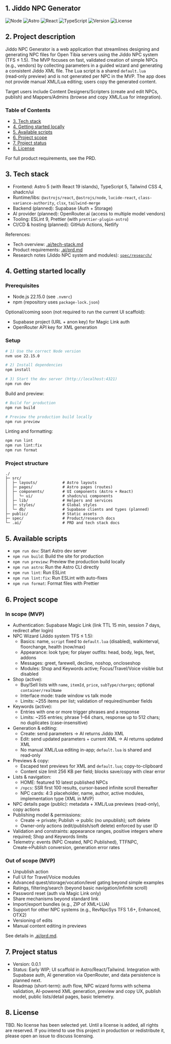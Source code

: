 ## 1. Jiddo NPC Generator

![Node](https://img.shields.io/badge/node-22.15.0-026e00?logo=node.js&logoColor=white)
![Astro](https://img.shields.io/badge/Astro-5.x-FF5D01?logo=astro&logoColor=white)
![React](https://img.shields.io/badge/React-19-61DAFB?logo=react&logoColor=black)
![TypeScript](https://img.shields.io/badge/TypeScript-5-3178C6?logo=typescript&logoColor=white)
![Version](https://img.shields.io/badge/version-0.0.1-informational)
![License](https://img.shields.io/badge/license-TBD-lightgrey)

## 2. Project description

Jiddo NPC Generator is a web application that streamlines designing and generating NPC files for Open Tibia servers using the Jiddo NPC system (TFS ≤ 1.5). The MVP focuses on fast, validated creation of simple NPCs (e.g., vendors) by collecting parameters in a guided wizard and generating a consistent Jiddo XML file. The Lua script is a shared `default.lua` (read‑only preview) and is not generated per NPC in the MVP. The app does not provide manual XML/Lua editing; users copy the generated content.

Target users include Content Designers/Scripters (create and edit NPCs, publish) and Mappers/Admins (browse and copy XML/Lua for integration).

### Table of Contents

- [3. Tech stack](#3-tech-stack)
- [4. Getting started locally](#4-getting-started-locally)
- [5. Available scripts](#5-available-scripts)
- [6. Project scope](#6-project-scope)
- [7. Project status](#7-project-status)
- [8. License](#8-license)

For full product requirements, see the PRD.

## 3. Tech stack

- Frontend: Astro 5 (with React 19 islands), TypeScript 5, Tailwind CSS 4, shadcn/ui
- Runtime/libs: `@astrojs/react`, `@astrojs/node`, `lucide-react`, `class-variance-authority`, `clsx`, `tailwind-merge`
- Backend (planned): Supabase (Auth + Storage)
- AI provider (planned): OpenRouter.ai (access to multiple model vendors)
- Tooling: ESLint 9, Prettier (with `prettier-plugin-astro`)
- CI/CD & hosting (planned): GitHub Actions, Netlify

References:

- Tech overview: [.ai/tech-stack.md](.ai/tech-stack.md)
- Product requirements: [.ai/prd.md](.ai/prd.md)
- Research notes (Jiddo NPC system and modules): [`spec/research/`](spec/research)

## 4. Getting started locally

### Prerequisites

- Node.js 22.15.0 (see `.nvmrc`)
- npm (repository uses `package-lock.json`)

Optional/coming soon (not required to run the current UI scaffold):

- Supabase project (URL + anon key) for Magic Link auth
- OpenRouter API key for XML generation

### Setup

```bash
# 1) Use the correct Node version
nvm use 22.15.0

# 2) Install dependencies
npm install

# 3) Start the dev server (http://localhost:4321)
npm run dev
```

Build and preview:

```bash
# Build for production
npm run build

# Preview the production build locally
npm run preview
```

Linting and formatting:

```bash
npm run lint
npm run lint:fix
npm run format
```

### Project structure

```text
./
├─ src/
│  ├─ layouts/           # Astro layouts
│  ├─ pages/             # Astro pages (routes)
│  ├─ components/        # UI components (Astro + React)
│  │  └─ ui/             # shadcn/ui components
│  ├─ lib/               # Helpers and services
│  ├─ styles/            # Global styles
│  └─ db/                # Supabase clients and types (planned)
├─ public/               # Static assets
├─ spec/                 # Product/research docs
└─ .ai/                  # PRD and tech stack docs
```

## 5. Available scripts

- `npm run dev`: Start Astro dev server
- `npm run build`: Build the site for production
- `npm run preview`: Preview the production build locally
- `npm run astro`: Run the Astro CLI directly
- `npm run lint`: Run ESLint
- `npm run lint:fix`: Run ESLint with auto-fixes
- `npm run format`: Format files with Prettier

## 6. Project scope

### In scope (MVP)

- Authentication: Supabase Magic Link (link TTL 15 min, session 7 days, redirect after login)
- NPC Wizard (Jiddo system TFS ≤ 1.5):
  - Basics: name, `script` fixed to `default.lua` (disabled), walkinterval, floorchange, health (now/max)
  - Appearance: look type; for player outfits: head, body, legs, feet, addons
  - Messages: greet, farewell, decline, noshop, oncloseshop
  - Modules: Shop and Keywords active; Focus/Travel/Voice visible but disabled
- Shop (active):
  - Buy/Sell lists with `name`, `itemId`, `price`, `subType/charges`; optional `container/realName`
  - Interface mode: trade window vs talk mode
  - Limits: ~255 items per list; validation of required/number fields
- Keywords (active):
  - Entries with one or more trigger phrases and a response
  - Limits: ~255 entries; phrase 1–64 chars, response up to 512 chars; no duplicates (case-insensitive)
- Generation & editing:
  - Create: send parameters → AI returns Jiddo XML
  - Edit: send updated parameters + current XML → AI returns updated XML
  - No manual XML/Lua editing in-app; `default.lua` is shared and read‑only
- Previews & copy:
  - Escaped text previews for XML and `default.lua`; copy-to-clipboard
  - Content size limit 256 KB per field; blocks save/copy with clear error
- Lists & navigation:
  - HOME: featured 10 latest published NPCs
  - `/npcs`: SSR first 100 results, cursor-based infinite scroll thereafter
  - NPC cards: 4:3 placeholder, name, author, active modules, implementation type (XML in MVP)
- NPC details page (public): metadata + XML/Lua previews (read-only), copy actions
- Publishing model & permissions:
  - Create → private; Publish → public (no unpublish); soft delete
  - Owner-only actions (edit/publish/soft delete) enforced by user ID
- Validation and constraints: appearance ranges, positive integers where required; Shop and Keywords limits
- Telemetry: events (NPC Created, NPC Published), TTFNPC, Create→Publish conversion, generation error rates

### Out of scope (MVP)

- Unpublish action
- Full UI for Travel/Voice modules
- Advanced quest/storage/vocation/level gating beyond simple examples
- Ratings, filtering/search (beyond basic navigation/infinite scroll)
- Password reset (auth via Magic Link only)
- Share mechanisms beyond standard link
- Import/export bundles (e.g., ZIP of XML+LUA)
- Support for other NPC systems (e.g., RevNpcSys TFS 1.6+, Enhanced, OTX2)
- Versioning of edits
- Manual content editing in previews

See details in [.ai/prd.md](.ai/prd.md).

## 7. Project status

- Version: 0.0.1
- Status: Early WIP; UI scaffold in Astro/React/Tailwind. Integration with Supabase auth, AI generation via OpenRouter, and data persistence is planned next.
- Roadmap (short-term): auth flow, NPC wizard forms with schema validation, AI-powered XML generation, preview and copy UX, publish model, public lists/detail pages, basic telemetry.

## 8. License

TBD. No license has been selected yet. Until a license is added, all rights are reserved. If you intend to use this project in production or redistribute it, please open an issue to discuss licensing.

